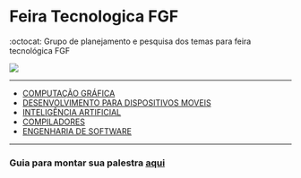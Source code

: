 # Feira Tecnologica FGF
:octocat: Grupo de planejamento e pesquisa dos temas para feira tecnológica FGF 

![](http://www.fgf.edu.br/wp-content/uploads/2018/02/BANNER-FEIRA-TECNOLOGICA-02.png)

---

- [COMPUTAÇÃO GRÁFICA](cg/README.md)
- [DESENVOLVIMENTO PARA DISPOSITIVOS MOVEIS](dpdm/README.md)
- [INTELIGÊNCIA ARTIFICIAL](ia/README.md)
- [COMPILADORES](comp/README.md)
- [ENGENHARIA DE SOFTWARE](eds/README.md)

---

### Guia para montar sua palestra [aqui](talk.md)


